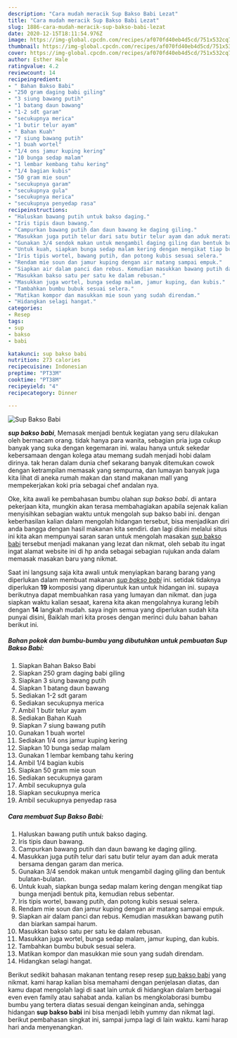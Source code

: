 ```yaml
---
description: "Cara mudah meracik Sup Bakso Babi Lezat"
title: "Cara mudah meracik Sup Bakso Babi Lezat"
slug: 1886-cara-mudah-meracik-sup-bakso-babi-lezat
date: 2020-12-15T18:11:54.976Z
image: https://img-global.cpcdn.com/recipes/af070fd40eb4d5cd/751x532cq70/sup-bakso-babi-foto-resep-utama.jpg
thumbnail: https://img-global.cpcdn.com/recipes/af070fd40eb4d5cd/751x532cq70/sup-bakso-babi-foto-resep-utama.jpg
cover: https://img-global.cpcdn.com/recipes/af070fd40eb4d5cd/751x532cq70/sup-bakso-babi-foto-resep-utama.jpg
author: Esther Hale
ratingvalue: 4.2
reviewcount: 14
recipeingredient:
- " Bahan Bakso Babi"
- "250 gram daging babi giling"
- "3 siung bawang putih"
- "1 batang daun bawang"
- "1-2 sdt garam"
- "secukupnya merica"
- "1 butir telur ayam"
- " Bahan Kuah"
- "7 siung bawang putih"
- "1 buah wortel"
- "1/4 ons jamur kuping kering"
- "10 bunga sedap malam"
- "1 lembar kembang tahu kering"
- "1/4 bagian kubis"
- "50 gram mie soun"
- "secukupnya garam"
- "secukupnya gula"
- "secukupnya merica"
- "secukupnya penyedap rasa"
recipeinstructions:
- "Haluskan bawang putih untuk bakso daging."
- "Iris tipis daun bawang."
- "Campurkan bawang putih dan daun bawang ke daging giling."
- "Masukkan juga putih telur dari satu butir telur ayam dan aduk merata bersama dengan garam dan merica."
- "Gunakan 3/4 sendok makan untuk mengambil daging giling dan bentuk bulatan-bulatan."
- "Untuk kuah, siapkan bunga sedap malam kering dengan mengikat tiap bunga menjadi bentuk pita, kemudian rebus sebentar."
- "Iris tipis wortel, bawang putih, dan potong kubis sesuai selera."
- "Rendam mie soun dan jamur kuping dengan air matang sampai empuk."
- "Siapkan air dalam panci dan rebus. Kemudian masukkan bawang putih dan biarkan sampai harum."
- "Masukkan bakso satu per satu ke dalam rebusan."
- "Masukkan juga wortel, bunga sedap malam, jamur kuping, dan kubis."
- "Tambahkan bumbu bubuk sesuai selera."
- "Matikan kompor dan masukkan mie soun yang sudah direndam."
- "Hidangkan selagi hangat."
categories:
- Resep
tags:
- sup
- bakso
- babi

katakunci: sup bakso babi 
nutrition: 273 calories
recipecuisine: Indonesian
preptime: "PT33M"
cooktime: "PT38M"
recipeyield: "4"
recipecategory: Dinner

---
```



![Sup Bakso Babi](https://img-global.cpcdn.com/recipes/af070fd40eb4d5cd/751x532cq70/sup-bakso-babi-foto-resep-utama.jpg)

<b><i>sup bakso babi</i></b>, Memasak menjadi bentuk kegiatan yang seru dilakukan oleh bermacam orang. tidak hanya para wanita, sebagian pria juga cukup banyak yang suka dengan kegemaran ini. walau hanya untuk sekedar kebersamaan dengan kolega atau memang sudah menjadi hobi dalam dirinya. tak heran dalam dunia chef sekarang banyak ditemukan cowok dengan ketrampilan memasak yang sempurna, dan lumayan banyak juga kita lihat di aneka rumah makan dan stand makanan mall yang mempekerjakan koki pria sebagai chef andalan nya.



Oke, kita awali ke pembahasan bumbu olahan <i>sup bakso babi</i>. di antara pekerjaan kita, mungkin akan terasa membahagiakan apabila sejenak kalian menyisihkan sebagian waktu untuk mengolah sup bakso babi ini. dengan keberhasilan kalian dalam mengolah hidangan tersebut, bisa menjadikan diri anda bangga dengan hasil makanan kita sendiri. dan lagi disini melalui situs ini kita akan mempunyai saran saran untuk mengolah masakan <u>sup bakso babi</u> tersebut menjadi makanan yang lezat dan nikmat, oleh sebab itu ingat ingat alamat website ini di hp anda sebagai sebagian rujukan anda dalam memasak masakan baru yang nikmat.


Saat ini langsung saja kita awali untuk menyiapkan barang barang yang diperlukan dalam membuat makanan <u><i>sup bakso babi</i></u> ini. setidak tidaknya diperlukan <b>19</b> komposisi yang diperuntuk kan untuk hidangan ini. supaya berikutnya dapat membuahkan rasa yang lumayan dan nikmat. dan juga siapkan waktu kalian sesaat, karena kita akan mengolahnya kurang lebih dengan <b>14</b> langkah mudah. saya ingin semua yang diperlukan sudah kita punyai disini, Baiklah mari kita proses dengan merinci dulu bahan bahan berikut ini.

<!--inarticleads1-->

##### Bahan pokok dan bumbu-bumbu yang dibutuhkan untuk pembuatan Sup Bakso Babi:

1. Siapkan  Bahan Bakso Babi
1. Siapkan 250 gram daging babi giling
1. Siapkan 3 siung bawang putih
1. Siapkan 1 batang daun bawang
1. Sediakan 1-2 sdt garam
1. Sediakan secukupnya merica
1. Ambil 1 butir telur ayam
1. Sediakan  Bahan Kuah
1. Siapkan 7 siung bawang putih
1. Gunakan 1 buah wortel
1. Sediakan 1/4 ons jamur kuping kering
1. Siapkan 10 bunga sedap malam
1. Gunakan 1 lembar kembang tahu kering
1. Ambil 1/4 bagian kubis
1. Siapkan 50 gram mie soun
1. Sediakan secukupnya garam
1. Ambil secukupnya gula
1. Siapkan secukupnya merica
1. Ambil secukupnya penyedap rasa




<!--inarticleads2-->

##### Cara membuat Sup Bakso Babi:

1. Haluskan bawang putih untuk bakso daging.
1. Iris tipis daun bawang.
1. Campurkan bawang putih dan daun bawang ke daging giling.
1. Masukkan juga putih telur dari satu butir telur ayam dan aduk merata bersama dengan garam dan merica.
1. Gunakan 3/4 sendok makan untuk mengambil daging giling dan bentuk bulatan-bulatan.
1. Untuk kuah, siapkan bunga sedap malam kering dengan mengikat tiap bunga menjadi bentuk pita, kemudian rebus sebentar.
1. Iris tipis wortel, bawang putih, dan potong kubis sesuai selera.
1. Rendam mie soun dan jamur kuping dengan air matang sampai empuk.
1. Siapkan air dalam panci dan rebus. Kemudian masukkan bawang putih dan biarkan sampai harum.
1. Masukkan bakso satu per satu ke dalam rebusan.
1. Masukkan juga wortel, bunga sedap malam, jamur kuping, dan kubis.
1. Tambahkan bumbu bubuk sesuai selera.
1. Matikan kompor dan masukkan mie soun yang sudah direndam.
1. Hidangkan selagi hangat.




Berikut sedikit bahasan makanan tentang resep resep <u>sup bakso babi</u> yang nikmat. kami harap kalian bisa memahami dengan penjelasan diatas, dan kamu dapat mengolah lagi di saat lain untuk di hidangkan dalam berbagai even even family atau sahabat anda. kalian bs mengkolaborasi bumbu bumbu yang tertera diatas sesuai dengan keinginan anda, sehingga hidangan <b>sup bakso babi</b> ini bisa menjadi lebih yummy dan nikmat lagi. berikut pembahasan singkat ini, sampai jumpa lagi di lain waktu. kami harap hari anda menyenangkan.
